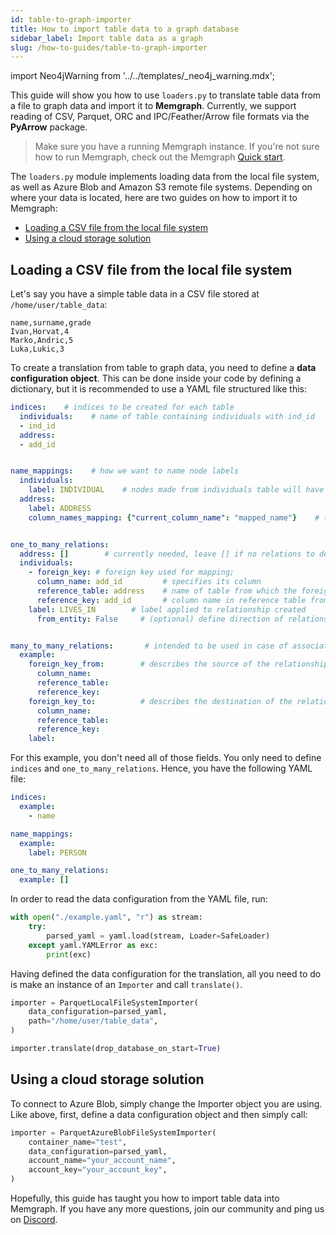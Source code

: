 ```yaml
---
id: table-to-graph-importer
title: How to import table data to a graph database
sidebar_label: Import table data as a graph
slug: /how-to-guides/table-to-graph-importer
---
```


import Neo4jWarning from '../../templates/_neo4j_warning.mdx';

This guide will show you how to use `loaders.py` to translate table data from a
file to graph data and import it to **Memgraph**. Currently, we support reading
of CSV, Parquet, ORC and IPC/Feather/Arrow file formats via the **PyArrow** package.

> Make sure you have a running Memgraph instance. If you're not sure how to run
> Memgraph, check out the Memgraph [Quick start](/memgraph/#quick-start).

The `loaders.py` module implements loading data from the local file system, as
well as Azure Blob and Amazon S3 remote file systems. Depending on where your
data is located, here are two guides on how to import it to Memgraph:

- [Loading a CSV file from the local file
  system](#loading-a-csv-file-from-the-local-file-system)
- [Using a cloud storage solution](#using-a-cloud-storage-solution)

<Neo4jWarning/>

## Loading a CSV file from the local file system

Let's say you have a simple table data in a CSV file stored at
`/home/user/table_data`:

```csv
name,surname,grade
Ivan,Horvat,4
Marko,Andric,5
Luka,Lukic,3
```

To create a translation from table to graph data, you need to define a **data
configuration object**. This can be done inside your code by defining a
dictionary, but it is recommended to use a YAML file structured like this:

```yaml
indices:    # indices to be created for each table
  individuals:    # name of table containing individuals with ind_id
  - ind_id
  address:
  - add_id


name_mappings:    # how we want to name node labels
  individuals:
    label: INDIVIDUAL    # nodes made from individuals table will have INDIVIDUAL label
  address:
    label: ADDRESS
    column_names_mapping: {"current_column_name": "mapped_name"}    # (optional) map column names


one_to_many_relations:
  address: []        # currently needed, leave [] if no relations to define
  individuals:
    - foreign_key: # foreign key used for mapping;
      column_name: add_id         # specifies its column
      reference_table: address    # name of table from which the foreign key is taken
      reference_key: add_id       # column name in reference table from which the foreign key is taken
    label: LIVES_IN        # label applied to relationship created
      from_entity: False     # (optional) define direction of relationship created


many_to_many_relations:       # intended to be used in case of associative tables
  example:
    foreign_key_from:        # describes the source of the relationship
      column_name:
      reference_table:
      reference_key:
    foreign_key_to:          # describes the destination of the relationship
      column_name:
      reference_table:
      reference_key:
    label:

```

For this example, you don't need all of those fields. You only need to define
`indices` and `one_to_many_relations`. Hence, you have the following YAML file:

```yaml
indices:
  example:
    - name

name_mappings:
  example:
    label: PERSON

one_to_many_relations:
  example: []
```

In order to read the data configuration from the YAML file, run:

```python
with open("./example.yaml", "r") as stream:
    try:
        parsed_yaml = yaml.load(stream, Loader=SafeLoader)
    except yaml.YAMLError as exc:
        print(exc)
```

Having defined the data configuration for the translation, all you need to do is
make an instance of an `Importer` and call `translate()`.

```python
importer = ParquetLocalFileSystemImporter(
    data_configuration=parsed_yaml,
    path="/home/user/table_data",
)

importer.translate(drop_database_on_start=True)
```

## Using a cloud storage solution

To connect to Azure Blob, simply change the Importer object you are using. Like
above, first, define a data configuration object and then simply call:

```python
importer = ParquetAzureBlobFileSystemImporter(
    container_name="test",
    data_configuration=parsed_yaml,
    account_name="your_account_name",
    account_key="your_account_key",
)
```

Hopefully, this guide has taught you how to import table data into Memgraph. If
you have any more questions, join our community and ping us on
[Discord](https://discord.gg/memgraph).
